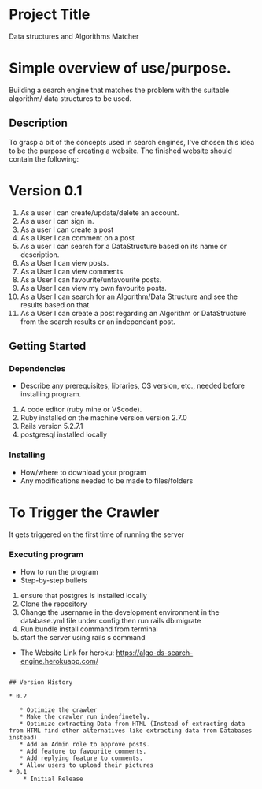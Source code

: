 # Project Title

Data structures and Algorithms Matcher

# Simple overview of use/purpose.

Building a search engine that matches the problem with the suitable algorithm/ data structures to be used.

## Description

To grasp a bit of the concepts used in search engines, I've chosen this idea to be the purpose of creating a website. 
The finished website should contain the following:

# Version 0.1

1. As a user I can create/update/delete an account.
2. As a user I can sign in.
3. As a user I can create a post
4. As a User I can comment on a post 
5. As a user I can search for a DataStructure based on its name or description. 
6. As a User I can view posts. 
7. As a User I can view comments. 
8. As a User I can favourite/unfavourite posts.
9. As a User I can view my own favourite posts.
10. As a User I can search for an Algorithm/Data Structure and see the results based on that.
11. As a User I can create a post regarding an Algorithm or DataStructure from the search results or an independant post. 



## Getting Started

### Dependencies

* Describe any prerequisites, libraries, OS version, etc., needed before installing program.
1. A code editor (ruby mine or VScode).
2. Ruby installed on the machine version version 2.7.0
3. Rails version 5.2.7.1
4. postgresql installed locally

### Installing

* How/where to download your program
* Any modifications needed to be made to files/folders

# To Trigger the Crawler 

It gets triggered on the first time of running the server

### Executing program

* How to run the program
* Step-by-step bullets
1. ensure that postgres is installed locally 
2. Clone the repository
3. Change the username in the development environment in the database.yml file under config then run rails db:migrate
4. Run bundle install command from terminal 
5. start the server using rails s command

* The Website Link for heroku: https://algo-ds-search-engine.herokuapp.com/
```

## Version History

* 0.2

   * Optimize the crawler 
   * Make the crawler run indenfinetely. 
   * Optimize extracting Data from HTML (Instead of extracting data from HTML find other alternatives like extracting data from Databases instead). 
   * Add an Admin role to approve posts. 
   * Add feature to favourite comments.
   * Add replying feature to comments. 
   * Allow users to upload their pictures
* 0.1
    * Initial Release

